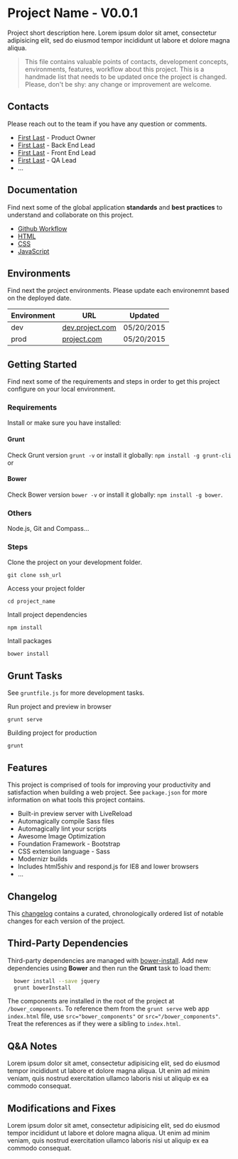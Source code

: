 # Project Name - V0.0.1

Project short description here. Lorem ipsum dolor sit amet, consectetur adipisicing elit, sed do eiusmod tempor incididunt ut labore et dolore magna aliqua. 

> This file contains valuable points of contacts, development concepts, environments, features, workflow about this project. This is a handmade list that needs to be updated once the project is changed. Please, don't be shy: any change or improvement are welcome.


## Contacts
Please reach out to the team if you have any question or comments. 

* [First Last](first.last@email.com) - Product Owner
* [First Last](first.last@email.com) - Back End Lead
* [First Last](first.last@email.com) - Front End Lead
* [First Last](first.last@email.com) - QA Lead
* ...


## Documentation
Find next some of the global application **standards** and **best practices** to understand and collaborate on this project.  

* [Github Workflow](http://project/wiki/topic-url)
* [HTML](http://project/wiki/topic-url)
* [CSS](http://project/wiki/topic-url)
* [JavaScript](http://project/wiki/topic-url)


## Environments
Find next the project environments. Please update each environemnt based on the deployed date.

Environment | URL                                       | Updated
----------- | ----------------------------------------- | ---------
dev         | [dev.project.com](http://project/dev/url) | 05/20/2015
prod        | [project.com](http://project.com)         | 05/20/2015



## Getting Started
Find next some of the requirements and steps in order to get this project configure on your local environment. 

### Requirements
Install or make sure you have installed:

#### Grunt
Check Grunt version `grunt -v` or install it globally: `npm install -g grunt-cli` or 

#### Bower
Check Bower version `bower -v` or install it globally: `npm install -g bower`. 

### Others
Node.js, Git and Compass…


### Steps
Clone the project on your development folder.

```
git clone ssh_url
```

Access your project folder
```
cd project_name
```

Intall project dependencies
```
npm install
```

Intall packages 
```
bower install
```



## Grunt Tasks
See `gruntfile.js` for more development tasks. 

Run project and preview in browser
```
grunt serve
```

Building project for production
```
grunt 
```



## Features
This project is comprised of tools for improving your productivity and satisfaction when building a web project. See `package.json` for more information on what tools this project contains.

* Built-in preview server with LiveReload
* Automagically compile Sass files
* Automagically lint your scripts
* Awesome Image Optimization 
* Foundation Framework - Bootstrap
* CSS extension language - Sass
* Modernizr builds
* Includes html5shiv and respond.js for IE8 and lower browsers
* ...


## Changelog
This [changelog](https://project/kiwi/changelog) contains a curated, chronologically ordered list of notable changes for each version of the project.



## Third-Party Dependencies

Third-party dependencies are managed with [bower-install](https://github.com/stephenplusplus/grunt-bower-install). Add new dependencies using **Bower** and then run the **Grunt** task to load them:

```bash
  bower install --save jquery
  grunt bowerInstall
```

The components are installed in the root of the project at `/bower_components`. To reference them from the `grunt serve` web app `index.html` file, use `src="bower_components"` or `src="/bower_components"`. Treat the references as if they were a sibling to `index.html`.


## Q&A Notes
Lorem ipsum dolor sit amet, consectetur adipisicing elit, sed do eiusmod tempor incididunt ut labore et dolore magna aliqua. Ut enim ad minim veniam, quis nostrud exercitation ullamco laboris nisi ut aliquip ex ea commodo consequat.


## Modifications and Fixes
Lorem ipsum dolor sit amet, consectetur adipisicing elit, sed do eiusmod tempor incididunt ut labore et dolore magna aliqua. Ut enim ad minim veniam, quis nostrud exercitation ullamco laboris nisi ut aliquip ex ea commodo consequat. 

